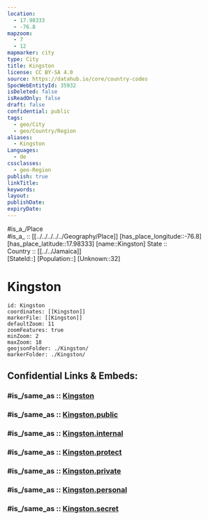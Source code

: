 ```yaml
---
location:
  - 17.98333
  - -76.8
mapzoom:
  - 7
  - 12
mapmarker: city
type: City
title: Kingston
license: CC BY-SA 4.0
source: https://datahub.io/core/country-codes
SpocWebEntityId: 35932
isDeleted: false
isReadOnly: false
draft: false
confidential: public
tags:
  - geo/City
  - geo/Country/Region
aliases:
  - Kingston
Languages:
  - de
cssclasses:
  - geo-Region
publish: true
linkTitle:
keywords:
layout:
publishDate:
expiryDate:
---
```

#is_a_/Place  
#is_a_ :: [[../../../../../Geography/Place]] 
[has_place_longitude::-76.8] 
[has_place_latitude::17.98333] 
[name::Kingston] 
State ::  
Country :: [[../../Jamaica]]  
[StateId::] 
[Population::] 
[Unknown::32] 

# Kingston

```leaflet
id: Kingston
coordinates: [[Kingston]] 
markerFile: [[Kingston]] 
defaultZoom: 11 
zoomFeatures: true 
minZoom: 2 
maxZoom: 18
geojsonFolder: ./Kingston/
markerFolder: ./Kingston/
```


## Confidential Links & Embeds: 

### #is_/same_as :: [Kingston](/_Standards/Earth/Continent/America~Caribbean/Jamaica/Parishes~Jamaica/Kingston.md) 

### #is_/same_as :: [Kingston.public](/_public/Earth/Continent/America~Caribbean/Jamaica/Parishes~Jamaica/Kingston.public.md) 

### #is_/same_as :: [Kingston.internal](/_internal/Earth/Continent/America~Caribbean/Jamaica/Parishes~Jamaica/Kingston.internal.md) 

### #is_/same_as :: [Kingston.protect](/_protect/Earth/Continent/America~Caribbean/Jamaica/Parishes~Jamaica/Kingston.protect.md) 

### #is_/same_as :: [Kingston.private](/_private/Earth/Continent/America~Caribbean/Jamaica/Parishes~Jamaica/Kingston.private.md) 

### #is_/same_as :: [Kingston.personal](/_personal/Earth/Continent/America~Caribbean/Jamaica/Parishes~Jamaica/Kingston.personal.md) 

### #is_/same_as :: [Kingston.secret](/_secret/Earth/Continent/America~Caribbean/Jamaica/Parishes~Jamaica/Kingston.secret.md)


